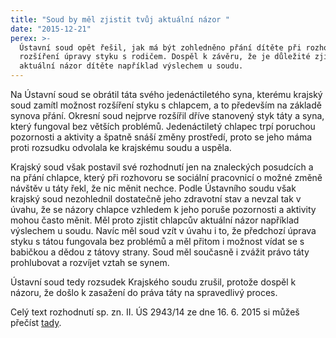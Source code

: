 ```yaml
---
title: "Soud by měl zjistit tvůj aktuální názor "
date: "2015-12-21"
perex: >-
  Ústavní soud opět řešil, jak má být zohledněno přání dítěte při rozhodování o
  rozšíření úpravy styku s rodičem. Dospěl k závěru, že je důležité zjistit
  aktuální názor dítěte například výslechem u soudu.
---
```




Na Ústavní soud se obrátil
táta svého jedenáctiletého syna, kterému krajský soud zamítl možnost rozšíření styku
s chlapcem, a to především na základě synova přání. Okresní soud nejprve rozšířil
dříve stanovený styk táty a syna, který fungoval bez větších problémů. Jedenáctiletý
chlapec trpí poruchou pozornosti a aktivity a špatně snáší změny prostředí, proto
se jeho máma proti rozsudku odvolala ke krajskému soudu a uspěla.




Krajský soud však postavil
své rozhodnutí jen na znaleckých posudcích a na přání chlapce, který při
rozhovoru se sociální pracovnicí o možné změně návštěv u táty řekl, že nic
měnit nechce. Podle Ústavního soudu však krajský soud nezohlednil dostatečně
jeho zdravotní stav a nevzal tak v úvahu, že se názory chlapce vzhledem
k jeho poruše pozornosti a aktivity mohou často měnit. Měl proto zjistit
chlapcův aktuální názor například výslechem u soudu.  Navíc měl soud vzít v úvahu i to, že
předchozí úprava styku s tátou fungovala bez problémů a měl přitom i
možnost vídat se s babičkou a dědou z tátovy strany. Soud měl
současně i zvážit právo táty prohlubovat a rozvíjet vztah se synem.




Ústavní soud tedy rozsudek
Krajského soudu zrušil, protože dospěl k názoru, že došlo k zasažení
do práva táty na spravedlivý proces.




Celý text rozhodnutí sp.
zn. II. ÚS 2943/14 ze dne 16. 6. 2015 si můžeš přečíst [tady](http://nalus.usoud.cz/Search/ResultDetail.aspx?id=88719&amp;pos=1&amp;cnt=1&amp;typ=result).


